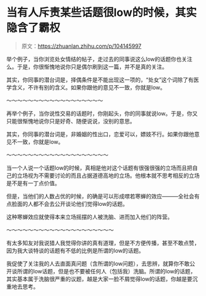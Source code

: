 # 当有人斥责某些话题很low的时候，其实隐含了霸权

> 原文：<https://zhuanlan.zhihu.com/p/104145997>

举个例子，当你浏览处女情结的帖子，走过去的同事说这么low的话题你也关注么。于是，你很惭愧地说你只是偶尔刷到这一篇，并不是真的关注。

其实，你同事的潜台词是，择偶条件是不能出现这一项的，“处女”这个词除了有医学含义，不许有别的含义。如果你跟他的意见不一致，你就是low。

～～～～～～～～～～～～～～～～～～

再举个例子，当你说性交易的话题时，你刚起头，你的同事就说low。于是，你又只能很惭愧地说你只是好奇、随便说说，没别的意思。

其实，你同事的潜台词是，非婚姻的性出口，恋爱可以，嫖妓不行。如果你跟他意见不一致，你就是low。

～～～～～～～～～～～～～～～～～～～

当一个人说一个话题low的时候，真相是他对这个话题有很强很强的立场而且把自己的立场视为不需要讨论的而且占据道德高地的立场。他根本就不思考相反的立场是不是有一丁点价值。

但是，当他们的人数占优的时候，的确是可以形成噤若寒蝉的效应———全社会有点脸面的人都不会去公开谈论他们觉得low的话题。

这种寒蝉效应就使得本来立场摇摆的人被洗脑、进而加入他们的阵营。

～～～～～～～～～～～～～～～～～～～～

有太多知友对我说猎人我觉得你讲的真有道理，但是不方便传播，甚至不敢点赞，因为我大谈特谈的话题有不低的比例是所谓的low的话题。

我促使了关注我的人去直面真问题（含所谓的low问题），去思辨，就算你不敢公开谈所谓的low话题，但是也不要被任何人（包括我）洗脑。所谓的low的话题，其实基本属于洗脑很严重的议题，越是大家一脸不屑觉得low的话题，你越是要沉重地去思考。